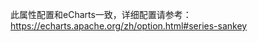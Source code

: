 此属性配置和eCharts一致，详细配置请参考：<a target="_blank" href="https://echarts.apache.org/zh/option.html#series-sankey">https://echarts.apache.org/zh/option.html#series-sankey</a>